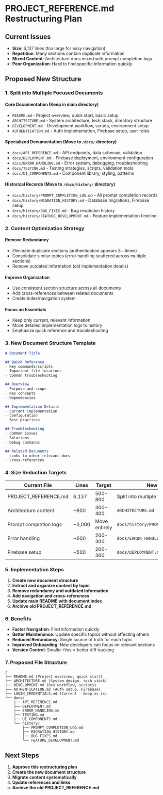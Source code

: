 # PROJECT_REFERENCE.md Restructuring Plan

## Current Issues
- **Size**: 6,137 lines (too large for easy navigation)
- **Repetition**: Many sections contain duplicate information
- **Mixed Content**: Architecture docs mixed with prompt completion logs
- **Poor Organization**: Hard to find specific information quickly

## Proposed New Structure

### 1. Split into Multiple Focused Documents

#### **Core Documentation** (Keep in main directory)
- `README.md` - Project overview, quick start, basic setup
- `ARCHITECTURE.md` - System architecture, tech stack, directory structure
- `DEVELOPMENT.md` - Development workflow, scripts, environment setup
- `AUTHENTICATION.md` - Auth implementation, Firebase setup, user roles

#### **Specialized Documentation** (Move to `/docs/` directory)
- `docs/API_REFERENCE.md` - API endpoints, data schemas, validation
- `docs/DEPLOYMENT.md` - Firebase deployment, environment configuration
- `docs/ERROR_HANDLING.md` - Error system, debugging, troubleshooting
- `docs/TESTING.md` - Testing strategies, scripts, validation tools
- `docs/UI_COMPONENTS.md` - Component library, styling, patterns

#### **Historical Records** (Move to `/docs/history/` directory)
- `docs/history/PROMPT_COMPLETION_LOG.md` - All prompt completion records
- `docs/history/MIGRATION_HISTORY.md` - Database migrations, Firebase setup
- `docs/history/BUG_FIXES.md` - Bug resolution history
- `docs/history/FEATURE_DEVELOPMENT.md` - Feature implementation timeline

### 2. Content Optimization Strategy

#### **Remove Redundancy**
- Eliminate duplicate sections (authentication appears 3+ times)
- Consolidate similar topics (error handling scattered across multiple sections)
- Remove outdated information (old implementation details)

#### **Improve Organization**
- Use consistent section structure across all documents
- Add cross-references between related documents
- Create index/navigation system

#### **Focus on Essentials**
- Keep only current, relevant information
- Move detailed implementation logs to history
- Emphasize quick reference and troubleshooting

### 3. New Document Structure Template

```markdown
# Document Title

## Quick Reference
- Key commands/scripts
- Important file locations
- Common troubleshooting

## Overview
- Purpose and scope
- Key concepts
- Dependencies

## Implementation Details
- Current implementation
- Configuration
- Best practices

## Troubleshooting
- Common issues
- Solutions
- Debug commands

## Related Documents
- Links to other relevant docs
- Cross-references
```

### 4. Size Reduction Targets

| Current File | Lines | Target | New Location |
|-------------|-------|--------|--------------|
| PROJECT_REFERENCE.md | 6,137 | 500-800 | Split into multiple files |
| Architecture content | ~800 | 300-400 | `ARCHITECTURE.md` |
| Prompt completion logs | ~3,000 | Move entirely | `docs/history/PROMPT_COMPLETION_LOG.md` |
| Error handling | ~600 | 200-300 | `docs/ERROR_HANDLING.md` |
| Firebase setup | ~500 | 200-300 | `docs/DEPLOYMENT.md` |

### 5. Implementation Steps

1. **Create new document structure**
2. **Extract and organize content by topic**
3. **Remove redundancy and outdated information**
4. **Add navigation and cross-references**
5. **Update main README with document index**
6. **Archive old PROJECT_REFERENCE.md**

### 6. Benefits

- **Faster Navigation**: Find information quickly
- **Better Maintenance**: Update specific topics without affecting others
- **Reduced Redundancy**: Single source of truth for each topic
- **Improved Onboarding**: New developers can focus on relevant sections
- **Version Control**: Smaller files = better diff tracking

### 7. Proposed File Structure

```
/
├── README.md (Project overview, quick start)
├── ARCHITECTURE.md (System design, tech stack)
├── DEVELOPMENT.md (Dev workflow, scripts)
├── AUTHENTICATION.md (Auth setup, Firebase)
├── LOGIN_CREDENTIALS.md (Current - keep as is)
└── docs/
    ├── API_REFERENCE.md
    ├── DEPLOYMENT.md
    ├── ERROR_HANDLING.md
    ├── TESTING.md
    ├── UI_COMPONENTS.md
    └── history/
        ├── PROMPT_COMPLETION_LOG.md
        ├── MIGRATION_HISTORY.md
        ├── BUG_FIXES.md
        └── FEATURE_DEVELOPMENT.md
```

## Next Steps

1. **Approve this restructuring plan**
2. **Create the new document structure**
3. **Migrate content systematically**
4. **Update references and links**
5. **Archive the old PROJECT_REFERENCE.md** 
